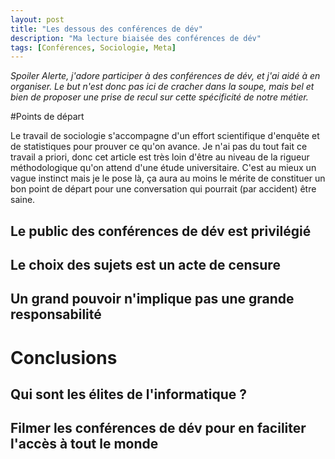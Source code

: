 ```yaml
---
layout: post
title: "Les dessous des conférences de dév"
description: "Ma lecture biaisée des conférences de dév"
tags: [Conférences, Sociologie, Meta]
---
```


_Spoiler Alerte, j'adore participer à des conférences de dév,
 et j'ai aidé à en organiser. Le but n'est donc pas ici de cracher dans la soupe, mais bel et bien de proposer
 une prise de recul sur cette spécificité de notre métier._
 
 
#Points de départ

Le travail de sociologie s'accompagne d'un effort scientifique d'enquête et de statistiques pour prouver ce qu'on avance.
Je n'ai pas du tout fait ce travail a priori, donc cet article est très loin d'être au niveau de la rigueur méthodologique
qu'on attend d'une étude universitaire. C'est au mieux un vague instinct mais je le pose là, ça aura au moins le mérite 
de constituer un bon point de départ pour une conversation qui pourrait (par accident) être saine.  
 
## Le public des conférences de dév est privilégié




 
## Le choix des sujets est un acte de censure

## Un grand pouvoir n'implique pas une grande responsabilité


# Conclusions  

## Qui sont les élites de l'informatique ?

## Filmer les conférences de dév pour en faciliter l'accès à tout le monde
 